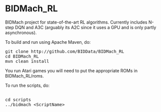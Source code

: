# BIDMach_RL
BIDMach project for state-of-the-art RL algorithms. Currently includes N-step DQN and A3C (arguably its A2C since it uses a GPU and is only partly asynchronous). 

To build and run using Apache Maven, do:
<pre>
git clone http://github.com/BIDData/BIDMach_RL
cd BIDMach_RL
mvn clean install
</pre>

You run Atari games you will need to put the appropriate ROMs in BIDMach_RL/roms. 

To run the scripts, do:
<pre> 
cd scripts
../bidmach &lt;ScriptName&gt;
</pre>
